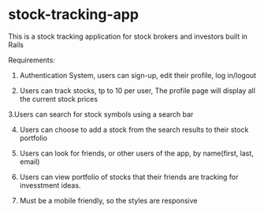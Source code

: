 # stock-tracking-app


This is a stock tracking application for stock brokers and investors built in Rails 

Requirements:
1. Authentication System, users can sign-up, edit their profile, log in/logout

2. Users can track stocks, tp to 10 per user, The profile page will display all the current stock prices

3.Users can search for stock symbols using a search bar

4. Users can choose to add a stock from the search results to their stock portfolio

5. Users can look for friends, or other users of the app, by name(first, last, email)

6. Users can view portfolio of stocks that their friends are tracking for invesstment ideas.

7. Must be a mobile friendly, so the styles are responsive

